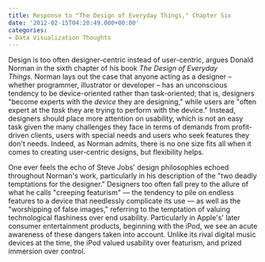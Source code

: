 ```yaml
---
title: Response to "The Design of Everyday Things," Chapter Six
date: '2012-02-15T04:20:49.000+00:00'
categories:
- Data Visualization Thoughts
---
```


<p>Design is too often designer-centric instead of user-centric, argues Donald Norman in the sixth chapter of his book <em>The Design of Everyday Things.</em> Norman lays out the case that anyone acting as a designer – whether programmer, illustrator or developer – has an unconscious tendency to be device-oriented rather than task-oriented; that is, designers "become experts with the <em>device</em> they are designing," while users are "often expert at the <em>task</em> they are trying to perform with the device." Instead, designers should place more attention on usability, which is not an easy task given the many challenges they face in terms of demands from profit-driven clients, users with special needs and users who seek features they don't needs. Indeed, as Norman admits, there is no one size fits all when it comes to creating user-centric designs, but flexibility helps.</p>
<p>One ever feels the echo of Steve Jobs' design philosophies echoed throughout Norman's work, particularly in his description of the "two deadly temptations for the designer." Designers too often fall prey to the allure of what he calls "creeping featurism" –– the tendency to pile on endless features to a device that needlessly complicate its use –– as well as the "worshipping of false images," referring to the temptation of valuing technological flashiness over end usability. Particularly in Apple's' later consumer entertainment products, beginning with the iPod, we see an acute awareness of these dangers taken into account. Unlike its rival digital music devices at the time, the iPod valued usability over featurism, and prized immersion over control.</p>
<div></div>
